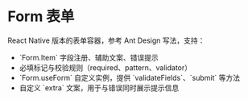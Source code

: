 # Form 表单

React Native 版本的表单容器，参考 Ant Design 写法，支持：

- \`Form.Item\` 字段注册、辅助文案、错误提示
- 必填标记与校验规则（required、pattern、validator）
- \`Form.useForm\` 自定义实例，提供 \`validateFields\`、\`submit\` 等方法
- 自定义 \`extra\` 文案，用于与错误同时展示提示信息
